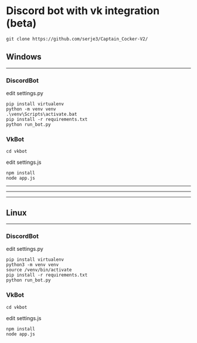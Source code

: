 # Discord bot with vk integration  (beta)

    git clone https://github.com/serje3/Captain_Cocker-V2/

## Windows  

---

### DiscordBot  
 edit settings.py  
 
    pip install virtualenv
    python -m venv venv
    .\venv\Scripts\activate.bat
    pip install -r requirements.txt
    python run_bot.py
    
### VkBot
    
    cd vkbot
 edit settings.js  
 
    npm install
    node app.js

---
---
---

## Linux  

---

### DiscordBot  
 edit settings.py  
 
    pip install virtualenv
    python3 -m venv venv
    source /venv/bin/activate
    pip install -r requirements.txt
    python run_bot.py
### VkBot
    
    cd vkbot
 edit settings.js  
 
    npm install
    node app.js
    
    
